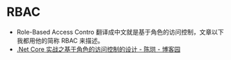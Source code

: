 # RBAC

- Role-Based Access Contro 翻译成中文就是基于角色的访问控制，文章以下我都用他的简称 RBAC 来描述。
- [.Net Core 实战之基于角色的访问控制的设计 - 陈珙 - 博客园](https://www.cnblogs.com/skychen1218/p/13053878.html)
